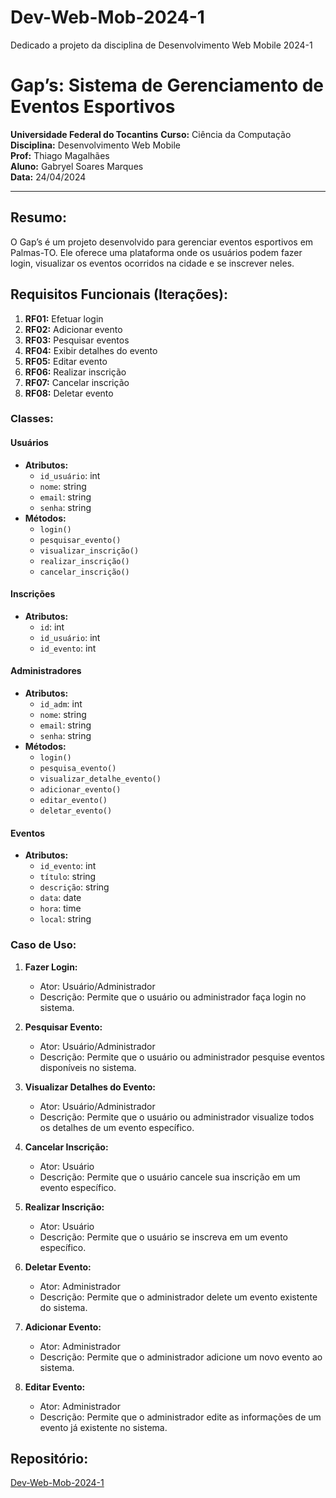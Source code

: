 # Dev-Web-Mob-2024-1
Dedicado a projeto da disciplina de Desenvolvimento Web Mobile 2024-1

# Gap’s: Sistema de Gerenciamento de Eventos Esportivos

**Universidade Federal do Tocantins**
**Curso:** Ciência da Computação  
**Disciplina:** Desenvolvimento Web Mobile  
**Prof:** Thiago Magalhães  
**Aluno:** Gabryel Soares Marques  
**Data:** 24/04/2024  

---

## Resumo:

O Gap’s é um projeto desenvolvido para gerenciar eventos esportivos em Palmas-TO. Ele oferece uma plataforma onde os usuários podem fazer login, visualizar os eventos ocorridos na cidade e se inscrever neles.

## Requisitos Funcionais (Iterações):

1. **RF01:** Efetuar login
2. **RF02:** Adicionar evento
3. **RF03:** Pesquisar eventos
4. **RF04:** Exibir detalhes do evento
5. **RF05:** Editar evento
6. **RF06:** Realizar inscrição
7. **RF07:** Cancelar inscrição
8. **RF08:** Deletar evento

### Classes:

#### Usuários
- **Atributos:**
  - `id_usuário`: int
  - `nome`: string
  - `email`: string
  - `senha`: string
- **Métodos:**
  - `login()`
  - `pesquisar_evento()`
  - `visualizar_inscrição()`
  - `realizar_inscrição()`
  - `cancelar_inscrição()`

#### Inscrições
- **Atributos:**
  - `id`: int
  - `id_usuário`: int
  - `id_evento`: int

#### Administradores
- **Atributos:**
  - `id_adm`: int
  - `nome`: string
  - `email`: string
  - `senha`: string
- **Métodos:**
  - `login()`
  - `pesquisa_evento()`
  - `visualizar_detalhe_evento()`
  - `adicionar_evento()`
  - `editar_evento()`
  - `deletar_evento()`

#### Eventos
- **Atributos:**
  - `id_evento`: int
  - `título`: string
  - `descrição`: string
  - `data`: date
  - `hora`: time
  - `local`: string

### Caso de Uso:

1. **Fazer Login:**
   - Ator: Usuário/Administrador
   - Descrição: Permite que o usuário ou administrador faça login no sistema.

2. **Pesquisar Evento:**
   - Ator: Usuário/Administrador
   - Descrição: Permite que o usuário ou administrador pesquise eventos disponíveis no sistema.

3. **Visualizar Detalhes do Evento:**
   - Ator: Usuário/Administrador
   - Descrição: Permite que o usuário ou administrador visualize todos os detalhes de um evento específico.

4. **Cancelar Inscrição:**
   - Ator: Usuário
   - Descrição: Permite que o usuário cancele sua inscrição em um evento específico.

5. **Realizar Inscrição:**
   - Ator: Usuário
   - Descrição: Permite que o usuário se inscreva em um evento específico.

6. **Deletar Evento:**
   - Ator: Administrador
   - Descrição: Permite que o administrador delete um evento existente do sistema.

7. **Adicionar Evento:**
   - Ator: Administrador
   - Descrição: Permite que o administrador adicione um novo evento ao sistema.

8. **Editar Evento:**
   - Ator: Administrador
   - Descrição: Permite que o administrador edite as informações de um evento já existente no sistema.
## Repositório:

[Dev-Web-Mob-2024-1](https://github.com/GabryelMarques/Dev-Web-Mob-2024-1)
